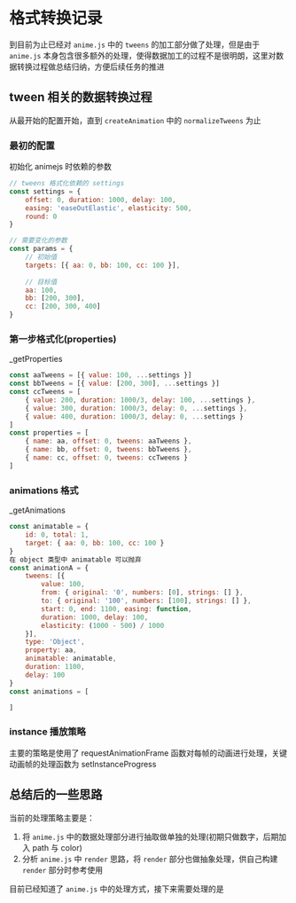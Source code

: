 # 格式转换记录
到目前为止已经对 `anime.js` 中的 `tweens` 的加工部分做了处理，但是由于 `anime.js` 本身包含很多额外的处理，使得数据加工的过程不是很明朗，这里对数据转换过程做总结归纳，方便后续任务的推进

## tween 相关的数据转换过程
从最开始的配置开始，直到 `createAnimation` 中的 `normalizeTweens` 为止

### 最初的配置
初始化 animejs 时依赖的参数
```js
// tweens 格式化依赖的 settings
const settings = {
    offset: 0, duration: 1000, delay: 100,
    easing: 'easeOutElastic', elasticity: 500,
    round: 0
}

// 需要变化的参数
const params = {
    // 初始值
    targets: [{ aa: 0, bb: 100, cc: 100 }],
    
    // 目标值
    aa: 100,
    bb: [200, 300],
    cc: [200, 300, 400]
}
```

### 第一步格式化(properties)
_getProperties
```js
const aaTweens = [{ value: 100, ...settings }]
const bbTweens = [{ value: [200, 300], ...settings }]
const ccTweens = [
    { value: 200, duration: 1000/3, delay: 100, ...settings },
    { value: 300, duration: 1000/3, delay: 0, ...settings },
    { value: 400, duration: 1000/3, delay: 0, ...settings }
]
const properties = [
    { name: aa, offset: 0, tweens: aaTweens },
    { name: bb, offset: 0, tweens: bbTweens },
    { name: cc, offset: 0, tweens: ccTweens }
]
```

### animations 格式
_getAnimations
```js
const animatable = {
    id: 0, total: 1,
    target: { aa: 0, bb: 100, cc: 100 }
}
在 object 类型中 animatable 可以抛弃
const animationA = {
    tweens: [{
        value: 100,
        from: { original: '0', numbers: [0], strings: [] },
        to: { original: '100', numbers: [100], strings: [] },
        start: 0, end: 1100, easing: function,
        duration: 1000, delay: 100,
        elasticity: (1000 - 500) / 1000
    }],
    type: 'Object',
    property: aa,
    animatable: animatable,
    duration: 1100,
    delay: 100
}
const animations = [

]
```

### instance 播放策略
主要的策略是使用了 requestAnimationFrame 函数对每帧的动画进行处理，关键动画帧的处理函数为 setInstanceProgress


## 总结后的一些思路
当前的处理策略主要是：  
1. 将 `anime.js` 中的数据处理部分进行抽取做单独的处理(初期只做数字，后期加入 path 与 color)  
2. 分析 `anime.js` 中 `render` 思路，将 `render` 部分也做抽象处理，供自己构建 `render` 部分时参考使用

目前已经知道了 `anime.js` 中的处理方式，接下来需要处理的是